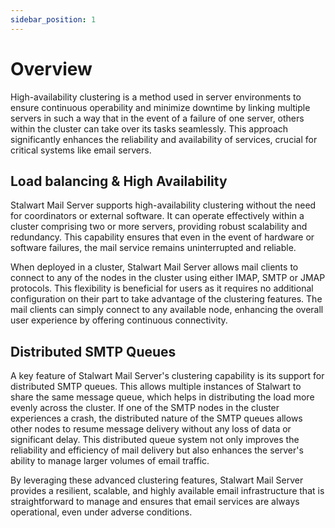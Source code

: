 ```yaml
---
sidebar_position: 1
---
```


# Overview

High-availability clustering is a method used in server environments to ensure continuous operability and minimize downtime by linking multiple servers in such a way that in the event of a failure of one server, others within the cluster can take over its tasks seamlessly. This approach significantly enhances the reliability and availability of services, crucial for critical systems like email servers.

## Load balancing & High Availability

Stalwart Mail Server supports high-availability clustering without the need for coordinators or external software. It can operate effectively within a cluster comprising two or more servers, providing robust scalability and redundancy. This capability ensures that even in the event of hardware or software failures, the mail service remains uninterrupted and reliable.

When deployed in a cluster, Stalwart Mail Server allows mail clients to connect to any of the nodes in the cluster using either IMAP, SMTP or JMAP protocols. This flexibility is beneficial for users as it requires no additional configuration on their part to take advantage of the clustering features. The mail clients can simply connect to any available node, enhancing the overall user experience by offering continuous connectivity.

## Distributed SMTP Queues

A key feature of Stalwart Mail Server's clustering capability is its support for distributed SMTP queues. This allows multiple instances of Stalwart to share the same message queue, which helps in distributing the load more evenly across the cluster. If one of the SMTP nodes in the cluster experiences a crash, the distributed nature of the SMTP queues allows other nodes to resume message delivery without any loss of data or significant delay. This distributed queue system not only improves the reliability and efficiency of mail delivery but also enhances the server's ability to manage larger volumes of email traffic.

By leveraging these advanced clustering features, Stalwart Mail Server provides a resilient, scalable, and highly available email infrastructure that is straightforward to manage and ensures that email services are always operational, even under adverse conditions.